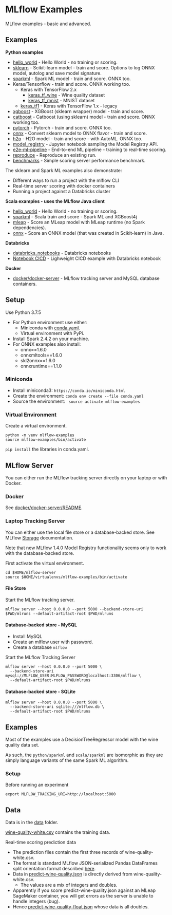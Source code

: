# MLflow Examples

MLflow examples - basic and advanced.

## Examples

**Python examples**
* [hello_world](python/hello_world) - Hello World - no training or scoring.
* [sklearn](python/sklearn) - Scikit-learn model - train and score. Options to log ONNX model, autolog and save model signature.
* [sparkml](python/sparkml) - Spark ML model - train and score. ONNX too.
* Keras/Tensorflow - train and score. ONNX working too.
  * Keras with TensorFlow 2.x
    * [keras_tf_wine](python/keras_tf_wine) - Wine quality dataset
    * [keras_tf_mnist](python/keras_tf_mnist) - MNIST dataset
  * [keras_tf1](python/keras_tf1) - Keras with TensorFlow 1.x - legacy
* [xgboost](python/xgboost) - XGBoost (sklearn wrapper) model - train and score.
* [catboost](python/catboost) - Catboost (using sklearn) model - train and score. ONNX working too.
* [pytorch](python/pytorch) - Pytorch  - train and score. ONNX too.
* [onnx](python/onnx) - Convert sklearn model to ONNX flavor - train and score.
* [h2o](python/h2o) - H2O model - train and score - with AutoML. ONNX too.
* [model_registry](python/model_registry) - Jupyter notebook sampling the Model Registry API.
* [e2e-ml-pipeline](python/e2e-ml-pipeline) - End-to-end ML pipeline - training to real-time scoring.
* [reproduce](python/reproduce) - Reproduce an existing run.
* [benchmarks](python/benchmarks) - Simple scoring server performance benchmark.

The sklearn and Spark ML examples also demonstrate:
* Different ways to run a project with the mlflow CLI 
* Real-time server scoring with docker containers
* Running a project against a Databricks cluster

**Scala examples - uses the MLflow Java client**
* [hello_world](scala/sparkml/README.md#hello_world) - Hello World - no training or scoring.
* [sparkml](scala/sparkml/) - Scala train and score - Spark ML and XGBoost4j
* [mleap](scala/mleap) - Score an MLeap model with MLeap runtime (no Spark dependencies).
* [onnx](scala/onnx) - Score an ONNX model (that was created in Scikit-learn) in Java.

**Databricks**
* [databricks_notebooks](databricks_notebooks) - Databricks notebooks
* [Notebook CICD](databricks_notebooks/cicd) - Lighweight CICD example with Databricks notebook

**Docker**
* [docker/docker-server](docker/docker-server) - MLflow tracking server and MySQL database containers.

## Setup

Use Python 3.7.5

* For Python environment use either:
  * Miniconda with [conda.yaml](python/conda.yaml).
  * Virtual environment with PyPi.
* Install Spark 2.4.2 on your machine.
* For ONNX examples also install:
  * onnx==1.6.0
  * onnxmltools==1.6.0
  * skl2onnx==1.6.0
  * onnxruntime==1.1.0

### Miniconda

* Install miniconda3: ``https://conda.io/miniconda.html``
* Create the environment: ``conda env create --file conda.yaml``
* Source the environment: `` source activate mlflow-examples``

### Virtual Environment

Create a virtual environment.
```
python -m venv mlflow-examples
source mlflow-examples/bin/activate
```

`pip install` the libraries in conda.yaml.

## MLflow Server

You can either run the MLflow tracking server directly on your laptop or with Docker.

### Docker 

See [docker/docker-server/README](docker/docker-server/README.md).

### Laptop Tracking Server

You can either use the local file store or a database-backed store. 
See MLflow [Storage](https://mlflow.org/docs/latest/tracking.html#storage) documentation.

Note that new MLflow 1.4.0 Model Registry functionality seems only to work with the database-backed store.

First activate the virtual environment.
```
cd $HOME/mlflow-server
source $HOME/virtualenvs/mlflow-examples/bin/activate
```


#### File Store

Start the MLflow tracking server.

```
mlflow server --host 0.0.0.0 --port 5000 --backend-store-uri $PWD/mlruns --default-artifact-root $PWD/mlruns
```

#### Database-backed store - MySQL

* Install MySQL
* Create an mlflow user with password.
* Create a database `mlflow` 

Start the MLflow Tracking Server
```
mlflow server --host 0.0.0.0 --port 5000 \
  --backend-store-uri mysql://MLFLOW_USER:MLFLOW_PASSWORD@localhost:3306/mlflow \
  --default-artifact-root $PWD/mlruns  
```

#### Database-backed store - SQLite

```
mlflow server --host 0.0.0.0 --port 5000 \
  --backend-store-uri sqlite:///mlflow.db \
  --default-artifact-root $PWD/mlruns  
```

## Examples

Most of the examples use a DecisionTreeRegressor model with the wine quality data set.

As such, the `python/sparkml` and `scala/sparkml` are isomorphic as they are simply language variants of the same Spark ML algorithm.

### Setup
Before running an experiment
```
export MLFLOW_TRACKING_URI=http://localhost:5000
```


## Data

Data is in the [data](data) folder.

[wine-quality-white.csv](data/wine-quality-white.csv) contains the training data.

Real-time scoring prediction data
* The prediction files contain the first three records of wine-quality-white.csv. 
* The format is standard MLflow JSON-serialized Pandas DataFrames split orientation format described [here](https://mlflow.org/docs/latest/models.html#deploy-mlflow-models).
* Data in [predict-wine-quality.json](data/predict-wine-quality.json) is directly derived from wine-quality-white.csv.
  * The values are a mix of integers and doubles.
* Apparently if you score predict-wine-quality.json against an MLeap SageMaker container, you will get errors as the server is unable to handle integers (bug).
* Hence [predict-wine-quality-float.json](data/predict-wine-quality-float.json) whose data is all doubles.

